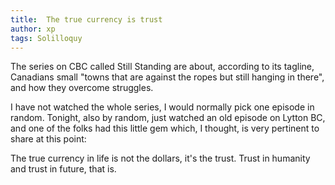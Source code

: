 ```yaml
---
title:  The true currency is trust
author: xp
tags: Solilloquy
---
```

The series on CBC called Still Standing are about, according to
its tagline, Canadians small "towns that are against the ropes but
still hanging in there", and how they overcome struggles.

I have not watched the whole series, I would normally pick one
episode in random. Tonight, also by random, just watched an old
episode on Lytton BC, and one of the folks had this little gem which,
I thought, is very pertinent to share at this point:

The true currency in life is not the dollars, it's the trust.
Trust in humanity and trust in future, that is.
